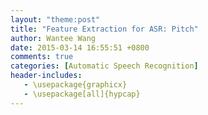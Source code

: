 ```yaml
---
layout: "theme:post"
title: "Feature Extraction for ASR: Pitch"
author: Wantee Wang
date: 2015-03-14 16:55:51 +0800
comments: true
categories: [Automatic Speech Recognition]
header-includes:
   - \usepackage{graphicx}
   - \usepackage[all]{hypcap}
---
```

